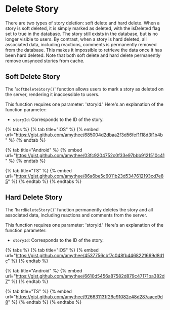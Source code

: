 # Delete Story

There are two types of story deletion: soft delete and hard delete. When a story is soft deleted, it is simply marked as deleted, with the isDeleted flag set to true in the database. The story still exists in the database, but is no longer visible to users. By contrast, when a story is hard deleted, all associated data, including reactions, comments is permanently removed from the database. This makes it impossible to retrieve the data once it has been hard deleted. Note that both soft delete and hard delete permanently remove unsynced stories from cache.

## Soft Delete Story

The '`softDeleteStory()`' function allows users to mark a story as deleted on the server, rendering it inaccessible to users.

This function requires one parameter: 'storyId.' Here's an explanation of the function parameter:

* `storyId`: Corresponds to the ID of the story.

{% tabs %}
{% tab title="iOS" %}
{% embed url="https://gist.github.com/amythee/685004d2dbaa2f3d56fef1f18d3f1b4b" %}
{% endtab %}

{% tab title="Android" %}
{% embed url="https://gist.github.com/amythee/03fc9204752c0f33e97bbb9121510c41" %}
{% endtab %}

{% tab title="TS" %}
{% embed url="https://gist.github.com/amythee/86a6be5c6011b23d5347612193cd7e85" %}
{% endtab %}
{% endtabs %}

## Hard Delete Story

The '`hardDeleteStory()`' function permanently deletes the story and all associated data, including reactions and comments from the server.

This function requires one parameter: 'storyId.' Here's an explanation of the function parameter:

* `storyId`: Corresponds to the ID of the story.

{% tabs %}
{% tab title="iOS" %}
{% embed url="https://gist.github.com/amythee/4537756cbf7c048fb4468221669d8d1c" %}
{% endtab %}

{% tab title="Android" %}
{% embed url="https://gist.github.com/amythee/6610d5456a87582d879c47171ba382d7" %}
{% endtab %}

{% tab title="TS" %}
{% embed url="https://gist.github.com/amythee/926631131f26c91082e48d287aace9d8" %}
{% endtab %}
{% endtabs %}

